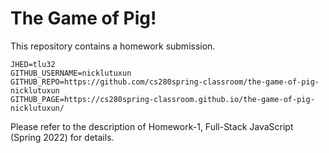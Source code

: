 # The Game of Pig!

This repository contains a homework submission.

```text
JHED=tlu32
GITHUB_USERNAME=nicklutuxun
GITHUB_REPO=https://github.com/cs280spring-classroom/the-game-of-pig-nicklutuxun
GITHUB_PAGE=https://cs280spring-classroom.github.io/the-game-of-pig-nicklutuxun/
```

Please refer to the description of Homework-1, Full-Stack JavaScript (Spring 2022) for details.
